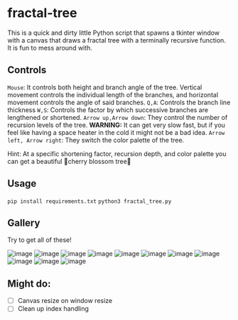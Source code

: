 # fractal-tree


This is a quick and dirty little Python script that spawns a tkinter window with a canvas that draws a fractal tree with a terminally recursive function. It is fun to mess around with.

## Controls
`Mouse`: It controls both height and branch angle of the tree. Vertical movement controls the individual length of the branches, and horizontal movement controls the angle of said branches.
`Q,A`: Controls the branch line thickness
`W,S`: Controls the factor by which successive branches are lengthened or shortened. 
`Arrow up,Arrow down`: They control the number of recursion levels of the tree. **WARNING:** It can get very slow fast, but if you feel like having a space heater in the cold it might not be a bad idea.
`Arrow left, Arrow right`: They switch the color palette of the tree.

Hint: At a specific shortening factor, recursion depth, and color palette you can get a beautiful 🌸cherry blossom tree🌸

## Usage
`pip install requirements.txt`
`python3 fractal_tree.py`
## Gallery
Try to get all of these!  

![image](https://github.com/user-attachments/assets/8df51de5-1d2a-4010-9431-5dd7cc046fec)
![image](https://github.com/user-attachments/assets/f7306a36-d289-46c1-b6e9-35adfaebbfcc)
![image](https://github.com/user-attachments/assets/0ef78c6a-1c13-4e13-86b2-5460ad3cf7cb)
![image](https://github.com/user-attachments/assets/e05d4db3-033f-4955-9258-7d095d5c04e3)
![image](https://github.com/user-attachments/assets/ded623e8-be18-46d3-8e36-d0a11b3081ff)
![image](https://github.com/user-attachments/assets/201b4ca2-bf8c-4ca7-a828-10ca8262ae04)
![image](https://github.com/user-attachments/assets/f4a1410e-ff3b-45fb-ba24-1d5f4e5644ad)
![image](https://github.com/user-attachments/assets/786e83bb-e867-4fde-a560-f228ae399c54)
![image](https://github.com/user-attachments/assets/a22dbe29-67a5-4801-a920-4705e1bbb29d)
![image](https://github.com/user-attachments/assets/bcb35a0a-2083-46a0-a7cd-5b1682d96d38)
![image](https://github.com/user-attachments/assets/743e432b-dac2-4240-9ff3-183b52e41f5f)

## Might do:
- [ ] Canvas resize on window resize
- [ ] Clean up index handling
